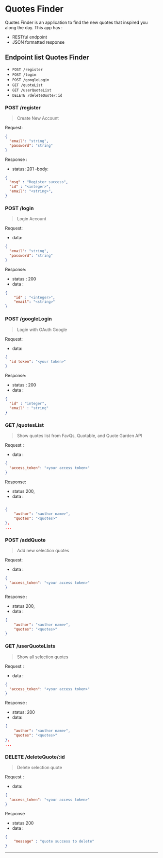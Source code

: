 
# Quotes Finder

Quotes Finder is an application to find the new quotes that inspired you along the day. This app has : 
* RESTful endpoint 
* JSON formatted response

##  Endpoint list Quotes Finder

- `POST /register`
- `POST /login`
- `POST /googleLogin`
- `GET /quoteList`
- `GET /userQuoteList`
- `DELETE /deleteQuote/:id`

### POST /register

> Create New Account

Request:

```json
{
  "email": "string",
  "password": "string"
}
```

Response : 

- status: 201
-body:

```json
{
  "msg" : "Register success",
  "id" : "<integer>",
  "email": "<string>",
}
```

### POST /login

> Login Account

Request: 

- data:

```json
{
  "email": "string",
  "password": "string"
}
```

Response: 

- status : 200
- data :

```json
{   
    "id" : "<integer>",
    "email": "<string>"
}
```

### POST /googleLogin

> Login with OAuth Google 

Request:

- data: 

```json
{
  "id token": "<your token>"
}
```

Response: 
- status : 200
- data :

```json
{
  "id" : "integer",
  "email" : "string"
}
```

### GET /quotesList

> Show quotes list from FavQs, Quotable, and Quote Garden API 

Request : 
- data :
```json
{
  "access_token": "<your access token>"
}
```


Response:
- status 200,
- data :

```json

{
    "author": "<author name>",
    "quotes": "<quotes>"
},
...

```

### POST /addQuote

> Add new selection quotes 

Request:
- data :

```json 
{
  "access_token": "<your access token>"
}
```

Response :

- status 200,
- data :
```json
{
    "author": "<author name>",
    "quotes": "<quotes>"
}
```

### GET /userQuoteLists

> Show all selection quotes 


Request :
- data :
```json
{
  "access_token": "<your access token>"
}
```

Response :
- status: 200
- data: 

```json
{
    "author": "<author name>",
    "quotes": "<quotes>"
},
...
```

### DELETE /deleteQuote/:id

> Delete selection quote 

Request :
- data:

```json
{
  "access_token": "<your access token>"
}
```

Response
- status 200
- data :
```json
{
    "message" : "quote success to delete"
}
```
-------

